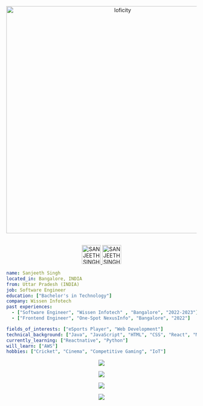 <p align="center">
<img alt="loficity" width="600px" src="https://github.com/HyunCafe/HyunCafe/raw/main/assests/loficity.gif" />
</p>

<p align="center">
<br/>
<a href="https://twitter.com/sanjeeth_singh?t=Hcqfu70UPTS2vjTdkepS3A&s=09">
  <img alt="SANJEETHSINGH | Twitter" width="50px" src="https://user-images.githubusercontent.com/43545812/144034996-602b144a-16e1-41cc-99e7-c6040b20dcaf.png"/>
</a>
<a href="https://www.linkedin.com/in/sanjeeth-singh-16a5441ba">
  <img alt="SANJEETHSINGH's | LinkedIN" width="50px" src="https://user-images.githubusercontent.com/43545812/144035037-0f415fc7-9f96-4517-a370-ccc6e78a714b.png" />
</a>
<br>
</p>

```yaml
name: Sanjeeth Singh
located_in: Bangalore, INDIA
from: Uttar Pradesh (INDIA)
job: Software Engineer
education: ["Bachelor's in Technology"]
company: Wissen Infotech
past experiences: 
  - ["Software Engineer", "Wissen Infotech" , "Bangalore", "2022-2023"]
  - ["Frontend Engineer", "One-Spot NexusInfo", "Bangalore", "2022"]

fields_of_interests: ["eSports Player", "Web Development"]
technical_background: ["Java", "JavaScript", "HTML", "CSS", "React", "Mysql", "Hibernate", "Springboot"]
currently_learning: ["Reactnative", "Python"]
will_learn: ["AWS"]
hobbies: ["Cricket", "Cinema", "Competitive Gaming", "IoT"]
```

<p align="center">
  <img alig src="https://github-profile-trophy.vercel.app/?username=SANJEETHSINGH&column=6&rank=SSS,SS,S,AAA,AA,A,B,C" />
</p>

<p align="center">
  <a href="https://SANJEETHSINGH.vercel.app/api/now-playing">
    <img src="https://SANJEETHSINGH.vercel.app/api/now-playing">
  </a>
</p>

<p align="center">
  <img src="https://SANJEETHSINGH.vercel.app/api/top-played">
</p>

<p align="center">
  <img src="https://capsule-render.vercel.app/api?type=waving&color=gradient&height=60&section=footer"/>
</p>
